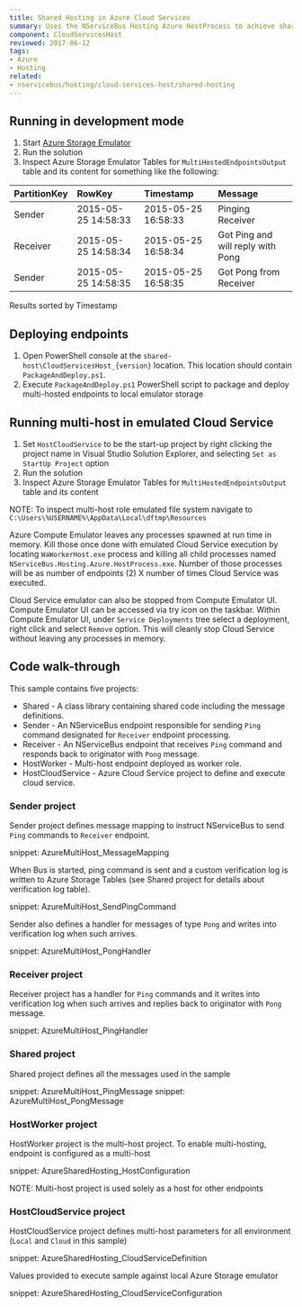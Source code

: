 ```yaml
---
title: Shared Hosting in Azure Cloud Services
summary: Uses the NServiceBus Hosting Azure HostProcess to achieve shared hosting of multiple NServiceBus endpoints in an Azure instance.
component: CloudServicesHost
reviewed: 2017-06-12
tags:
- Azure
- Hosting
related:
- nservicebus/hosting/cloud-services-host/shared-hosting
---
```



## Running in development mode

 1. Start [Azure Storage Emulator](https://docs.microsoft.com/en-us/azure/storage/storage-use-emulator)
 1. Run the solution
 1. Inspect Azure Storage Emulator Tables for `MultiHostedEndpointsOutput` table and its content for something like the following:

| PartitionKey | RowKey | Timestamp | Message |
|:--|:--|:--|:--|
|Sender	|2015-05-25 14:58:33	|2015-05-25 16:58:33	|Pinging Receiver |
|Receiver	|2015-05-25 14:58:34	|2015-05-25 16:58:34	|Got Ping and will reply with Pong |
|Sender	|2015-05-25 14:58:35	|2015-05-25 16:58:35	|Got Pong from Receiver |

Results sorted by Timestamp


## Deploying endpoints

 1. Open PowerShell console at the `shared-host\CloudServicesHost_{version}` location. This location should contain `PackageAndDeploy.ps1`.
 1. Execute `PackageAndDeploy.ps1` PowerShell script to package and deploy multi-hosted endpoints to local emulator storage


## Running multi-host in emulated Cloud Service

 1. Set `HostCloudService` to be the start-up project by right clicking the project name in Visual Studio Solution Explorer, and selecting `Set as StartUp Project` option
 1. Run the solution
 1. Inspect Azure Storage Emulator Tables for `MultiHostedEndpointsOutput` table and its content

NOTE: To inspect multi-host role emulated file system navigate to `C:\Users\%USERNAME%\AppData\Local\dftmp\Resources`

Azure Compute Emulator leaves any processes spawned at run time in memory. Kill those once done with emulated Cloud Service execution by locating `WaWorkerHost.exe` process and killing all child processes named `NServiceBus.Hosting.Azure.HostProcess.exe`. Number of those processes will be as number of endpoints (2) X number of times Cloud Service was executed.

Cloud Service emulator can also be stopped from Compute Emulator UI. Compute Emulator UI can be accessed via try icon on the taskbar. Within Compute Emulator UI, under `Service Deployments` tree select a deployment, right click and select `Remove` option. This will cleanly stop Cloud Service without leaving any processes in memory.


## Code walk-through

This sample contains five projects:

 * Shared - A class library containing shared code including the message definitions.
 * Sender - An NServiceBus endpoint responsible for sending `Ping` command designated for `Receiver` endpoint processing.
 * Receiver - An NServiceBus endpoint that receives `Ping` command and responds back to originator with `Pong` message.
 * HostWorker - Multi-host endpoint deployed as worker role.
 * HostCloudService - Azure Cloud Service project to define and execute cloud service.


### Sender project

Sender project defines message mapping to instruct NServiceBus to send `Ping` commands to `Receiver` endpoint.

snippet: AzureMultiHost_MessageMapping

When Bus is started, ping command is sent and a custom verification log is written to Azure Storage Tables (see Shared project for details about verification log table).

snippet: AzureMultiHost_SendPingCommand

Sender also defines a handler for messages of type `Pong` and writes into verification log when such arrives.

snippet: AzureMultiHost_PongHandler


### Receiver project

Receiver project has a handler for `Ping` commands and it writes into verification log when such arrives and replies back to originator with `Pong` message.

snippet: AzureMultiHost_PingHandler


### Shared project

Shared project defines all the messages used in the sample

snippet: AzureMultiHost_PingMessage
snippet: AzureMultiHost_PongMessage


### HostWorker project

HostWorker project is the multi-host project. To enable multi-hosting, endpoint is configured as a multi-host

snippet: AzureSharedHosting_HostConfiguration

NOTE: Multi-host project is used solely as a host for other endpoints


### HostCloudService project

HostCloudService project defines multi-host parameters for all environment (`Local` and `Cloud` in this sample)

snippet: AzureSharedHosting_CloudServiceDefinition

Values provided to execute sample against local Azure Storage emulator

snippet: AzureSharedHosting_CloudServiceConfiguration
